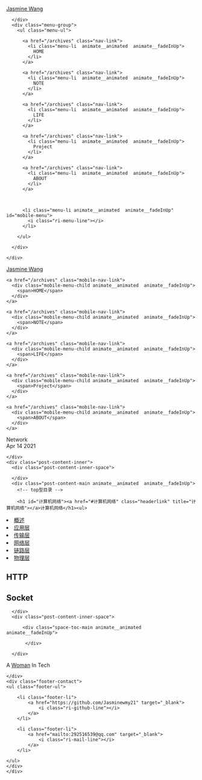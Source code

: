 


<!DOCTYPE html>
<html lang="en">
<head>
  <meta charset="UTF-8">
  <meta name="viewport" content="width=device-width, initial-scale=1.0">
  <title>  Network |    Jasmine Wang</title>
  <meta name="description" content="A woman in Tech.">
  <!-- 标签页图标 -->
  

  <!-- 图标库 -->
  <link href="https://cdn.jsdelivr.net/npm/remixicon@2.2.0/fonts/remixicon.css" rel="stylesheet">
  <!-- 动画库 -->
  
  <link rel="stylesheet" href="https://cdn.jsdelivr.net/gh/fushaolei/cdn-white@1.0/css/animate.css"/>
  
  <!-- css文件 -->
  
<link rel="stylesheet" href="/css/white.css">

  <!-- 代码高亮 -->
  
<meta name="generator" content="Hexo 5.4.0"></head>


<body>

<div class="menu-outer">
    <div class="menu-inner">
      <div class="menu-site-name  animate__animated  animate__fadeInUp">
        <a href="/">
          Jasmine Wang
        </a>
        
      </div>
      <div class="menu-group">
        <ul class="menu-ul">
        
          <a href="/archives" class="nav-link">
            <li class="menu-li  animate__animated  animate__fadeInUp">
              HOME
            </li>
          </a>
        
          <a href="/archives" class="nav-link">
            <li class="menu-li  animate__animated  animate__fadeInUp">
              NOTE
            </li>
          </a>
        
          <a href="/archives" class="nav-link">
            <li class="menu-li  animate__animated  animate__fadeInUp">
              LIFE
            </li>
          </a>
        
          <a href="/archives" class="nav-link">
            <li class="menu-li  animate__animated  animate__fadeInUp">
              Project
            </li>
          </a>
        
          <a href="/archives" class="nav-link">
            <li class="menu-li  animate__animated  animate__fadeInUp">
              ABOUT
            </li>
          </a>
        
        
        
          <li class="menu-li animate__animated  animate__fadeInUp" id="mobile-menu">
            <i class="ri-menu-line"></i>
          </li>
        
        </ul>

      </div>

    </div>
</div>
<div id="mobile-main" class="animate__animated  animate__fadeIn">
  <div class="mobile-menu-inner">
    <div class="mobile-menu-site-name animate__animated  animate__fadeInUp">
      <a href="/">
        Jasmine Wang
      </a>
    </div>
    <div class="mobile-menu-group" id="mobile-close">
      <i class="ri-close-line"></i>
    </div>

  </div>

  <div class="mobile-menu-div">
  
    <a href="/archives" class="mobile-nav-link">
      <div class="mobile-menu-child animate__animated  animate__fadeInUp">
        <span>HOME</span>
      </div>
    </a>
  
    <a href="/archives" class="mobile-nav-link">
      <div class="mobile-menu-child animate__animated  animate__fadeInUp">
        <span>NOTE</span>
      </div>
    </a>
  
    <a href="/archives" class="mobile-nav-link">
      <div class="mobile-menu-child animate__animated  animate__fadeInUp">
        <span>LIFE</span>
      </div>
    </a>
  
    <a href="/archives" class="mobile-nav-link">
      <div class="mobile-menu-child animate__animated  animate__fadeInUp">
        <span>Project</span>
      </div>
    </a>
  
    <a href="/archives" class="mobile-nav-link">
      <div class="mobile-menu-child animate__animated  animate__fadeInUp">
        <span>ABOUT</span>
      </div>
    </a>
  
  
  </div>


</div>

<div class="body-outer">
  <div class="body-inner">
    
<article class="post-inner">
  <div class="post-content-outer">
    <div class="post-intro">
      <div class="post-title animate__animated  animate__fadeInUp">Network</div>
      <div class="meta-intro animate__animated  animate__fadeInUp">Apr 14 2021</div>
      
    </div>
    <div class="post-content-inner">
      <div class="post-content-inner-space">

      </div>
      <div class="post-content-main animate__animated  animate__fadeInUp">
        <!-- top型目录 -->
        
        <h1 id="计算机网络"><a href="#计算机网络" class="headerlink" title="计算机网络"></a>计算机网络</h1><ul>
<li><a href="https://jasminewmy21.github.io/2021/04/14/%E8%AE%A1%E7%AE%97%E6%9C%BA%E7%BD%91%E7%BB%9C%E6%A6%82%E8%BF%B0/">概述</a> </li>
<li><a href="https://jasminewmy21.github.io/2021/04/14/%E8%AE%A1%E7%AE%97%E6%9C%BA%E7%BD%91%E7%BB%9C%E5%BA%94%E7%94%A8%E5%B1%82/">应用层</a></li>
<li><a href="https://jasminewmy21.github.io/2021/04/14/%E8%AE%A1%E7%AE%97%E6%9C%BA%E7%BD%91%E7%BB%9C%E4%BC%A0%E8%BE%93%E5%B1%82/">传输层</a></li>
<li><a href="https://jasminewmy21.github.io/2021/04/14/%E8%AE%A1%E7%AE%97%E6%9C%BA%E7%BD%91%E7%BB%9C%E7%BD%91%E7%BB%9C%E5%B1%82/">网络层</a></li>
<li><a href="https://jasminewmy21.github.io/2021/04/14/%E8%AE%A1%E7%AE%97%E6%9C%BA%E7%BD%91%E7%BB%9C%E9%93%BE%E8%B7%AF%E5%B1%82/">链路层</a></li>
<li><a href="https://jasminewmy21.github.io/2021/04/14/%E8%AE%A1%E7%AE%97%E6%9C%BA%E7%BD%91%E7%BB%9C%E7%89%A9%E7%90%86%E5%B1%82/">物理层</a></li>
</ul>
<h1 id="HTTP"><a href="#HTTP" class="headerlink" title="HTTP"></a>HTTP</h1><h1 id="Socket"><a href="#Socket" class="headerlink" title="Socket"></a>Socket</h1>
        <!-- 分类文章 -->
        
      </div>
      <div class="post-content-inner-space">
        
          <div class="space-toc-main animate__animated  animate__fadeInUp">
            
           </div>
        
      </div>
   </div>
    <!-- 评论 -->
    
  </div>
</article>
  </div>
</div>



<!-- 如果是home模式的话，不在首页就显示footer，如果不是home模式的话 所有都显示footer -->

  <div class="footer-outer animate__animated  animate__fadeInUp">
    <div class="footer-inner">
    <div class="footer-text">
    <p>A <a target="_blank" rel="noopener" href="https://github.com/Jasminewmy21">Woman</a> In Tech</p>

    </div>
    <div class="footer-contact">
    <ul class="footer-ul">
        
        <li class="footer-li">
            <a href="https://github.com/Jasminewmy21" target="_blank">
                <i class="ri-github-line"></i>
            </a>
        </li>
        
        <li class="footer-li">
            <a href="mailto:292516539@qq.com" target="_blank">
                <i class="ri-mail-line"></i>
            </a>
        </li>
        
    </ul>
    </div>
    </div>
</div>






<script src="/js/white.js"></script>



</body>
</html>
